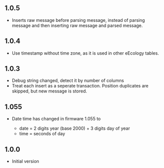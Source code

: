 1.0.5
-----

- Inserts raw message before parsing message, instead of parsing message and then inserting raw message and parsed message.

1.0.4
-----

- Use timestamp without time zone, as it is used in other eEcology tables.

1.0.3
-----

- Debug string changed, detect it by number of columns
- Treat each insert as a seperate transaction. Position duplicates are skipped, but new message is stored.

1.055
-----

- Date time has changed in firmware 1.055 to

    * date = 2 digits year (base 2000) + 3 digits day of year
    * time = seconds of day

1.0.0
-----

-  Initial version

